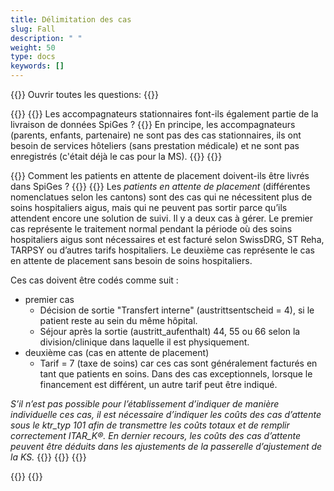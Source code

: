 ```yaml
---
title: Délimitation des cas
slug: Fall
description: " "
weight: 50
type: docs
keywords: []
---
```


{{<faqBlock>}}
Ouvrir toutes les questions: {{<collapsibleGroupCommand groupId="Fall">}}

{{<numberedList>}}
{{<listItem>}}
Les accompagnateurs stationnaires font-ils également partie de la livraison de données SpiGes ?
{{<collapsibleBlock groupId="Fall">}}
En principe, les accompagnateurs (parents, enfants, partenaire) ne sont pas des cas stationnaires, ils ont besoin de services hôteliers (sans prestation médicale) et ne sont pas enregistrés (c'était déjà le cas pour la MS).
{{</collapsibleBlock>}}
{{</listItem>}}

{{<listItem>}}
Comment les patients en attente de placement doivent-ils être livrés dans SpiGes ?
{{<collapsibleBlock groupId="Fall">}}
{{<markdown>}}
Les *patients en attente de placement* (différentes nomenclatues selon les cantons) sont des cas qui ne nécessitent plus de soins hospitaliers aigus, mais qui ne peuvent pas sortir parce qu’ils attendent encore une solution de suivi. Il y a deux cas à gérer. Le premier cas représente le traitement normal pendant la période où des soins hospitaliers aigus sont nécessaires et est facturé selon SwissDRG, ST Reha, TARPSY ou d’autres tarifs hospitaliers. Le deuxième cas représente le cas en attente de placement sans besoin de soins hospitaliers.  

Ces cas doivent être codés comme suit :  

- premier cas
    - Décision de sortie "Transfert interne" (austrittsentscheid = 4), si le patient reste au sein du même hôpital.
    - Séjour après la sortie (austritt_aufenthalt) 44, 55 ou 66 selon la division/clinique dans laquelle il est physiquement. 
- deuxième cas (cas en attente de placement)
    - Tarif = 7 (taxe de soins) car ces cas sont généralement facturés en tant que patients en soins. Dans des cas exceptionnels, lorsque le financement est différent, un autre tarif peut être indiqué.  
 
    
*S’il n’est pas possible pour l’établissement d’indiquer de manière individuelle ces cas, il est nécessaire d’indiquer les coûts des cas d’attente sous le ktr_typ 101 afin de transmettre les coûts totaux et de remplir correctement ITAR_K®. En dernier recours, les coûts des cas d’attente peuvent être déduits dans les ajustements de la passerelle d’ajustement de la KS.*
{{</markdown>}}
{{</collapsibleBlock>}}
{{</listItem>}}

{{</numberedList>}}
{{</faqBlock>}}
